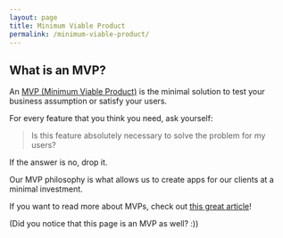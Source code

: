 ```yaml
---
layout: page
title: Minimum Viable Product
permalink: /minimum-viable-product/
---
```


## What is an MVP?

An [MVP (Minimum Viable Product)](https://www.techopedia.com/definition/27809/minimum-viable-product-mvp) is the minimal solution to test your business assumption or satisfy your users.

For every feature that you think you need, ask yourself:

> Is this feature absolutely necessary to solve the problem for my users?

If the answer is no, drop it.

Our MVP philosophy is what allows us to create apps for our clients at a minimal investment.

If you want to read more about MVPs, check out [this great article](https://medium.com/swlh/how-to-build-an-mvp-that-does-its-job-if-youre-a-non-tech-founder-3a0d5d01858f)!

(Did you notice that this page is an MVP as well? :))